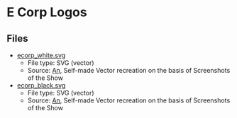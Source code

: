 # E Corp Logos
## Files
- [ecorp_white.svg](https://github.com/AnTheMaker/MrRobot-Logo-Project/blob/main/E-Corp/ecorp_white.svg)
  - File type: SVG (vector)
  - Source: [An](https://github.com/AnTheMaker), Self-made Vector recreation on the basis of Screenshots of the Show
- [ecorp_black.svg](https://github.com/AnTheMaker/MrRobot-Logo-Project/blob/main/E-Corp/ecorp_black.svg)
  - File type: SVG (vector)
  - Source: [An](https://github.com/AnTheMaker), Self-made Vector recreation on the basis of Screenshots of the Show
